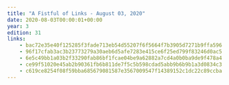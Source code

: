```yaml
---
title: "A Fistful of Links - August 03, 2020"
date: 2020-08-03T00:00:01+00:00
year: 3
edition: 31
links:
    - bac72e35e40f125285f3fade713eb54d55207f6f5664f7b3905d7271b9ffa596
    - 96f17cfab3ac3b23773279a30aeb6d5afe7283e415ce6f25ed799f83246d0ac5
    - 6e5c49bb1a03b2f33290fab86bf1fcae04be9a62882a7cd4a0b0ba9de9f478a4
    - ce99f51020e45ab2b90361fb6b811de7f5c5b598cdad5abb9b6b9b1a3d0834c3
    - c619ce8254f08f59bba685679081587e3567009547f14389152c1dc22c89ccba
---
```


